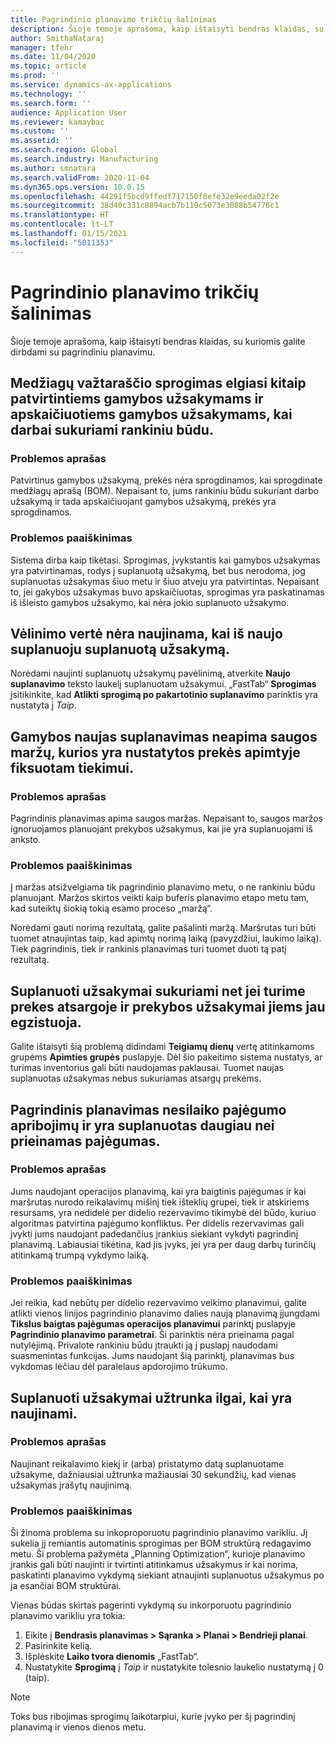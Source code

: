 ```yaml
---
title: Pagrindinio planavimo trikčių šalinimas
description: Šioje temoje aprašoma, kaip ištaisyti bendras klaidas, su kuriomis galite dirbdami su pagrindiniu planavimu.
author: SmithaNataraj
manager: tfehr
ms.date: 11/04/2020
ms.topic: article
ms.prod: ''
ms.service: dynamics-ax-applications
ms.technology: ''
ms.search.form: ''
audience: Application User
ms.reviewer: kamaybac
ms.custom: ''
ms.assetid: ''
ms.search.region: Global
ms.search.industry: Manufacturing
ms.author: smnatara
ms.search.validFrom: 2020-11-04
ms.dyn365.ops.version: 10.0.15
ms.openlocfilehash: 44291f5bcd9ffedf717150f8efe32e9eeda02f2e
ms.sourcegitcommit: 38d40c331c8894acb7b119c5073e3088b54776c1
ms.translationtype: HT
ms.contentlocale: lt-LT
ms.lasthandoff: 01/15/2021
ms.locfileid: "5011353"
---
```

# <a name="troubleshoot-master-planning"></a>Pagrindinio planavimo trikčių šalinimas

Šioje temoje aprašoma, kaip ištaisyti bendras klaidas, su kuriomis galite dirbdami su pagrindiniu planavimu.

## <a name="bill-of-materials-explosion-behaves-differently-for-firmed-production-orders-and-for-estimated-production-orders-for-manually-created-work"></a>Medžiagų važtaraščio sprogimas elgiasi kitaip patvirtintiems gamybos užsakymams ir apskaičiuotiems gamybos užsakymams, kai darbai sukuriami rankiniu būdu.

### <a name="issue-description"></a>Problemos aprašas

Patvirtinus gamybos užsakymą, prekės nėra sprogdinamos, kai sprogdinate medžiagų aprašą (BOM). Nepaisant to, jums rankiniu būdu sukuriant darbo užsakymą ir tada apskaičiuojant gamybos užsakymą, prekės yra sprogdinamos.

### <a name="issue-resolution"></a>Problemos paaiškinimas

Sistema dirba kaip tikėtasi. Sprogimas, įvykstantis kai gamybos užsakymas yra patvirtinamas, rodys į suplanuotą užsakymą, bet bus nerodoma, jog suplanuotas užsakymas šiuo metu ir šiuo atveju yra patvirtintas. Nepaisant to, jei gakybos užsakymas buvo apskaičiuotas, sprogimas yra paskatinamas iš išleisto gamybos užsakymo, kai nėra jokio suplanuoto užsakymo.

## <a name="the-delay-value-isnt-updated-when-i-reschedule-a-planned-order"></a>Vėlinimo vertė nėra naujinama, kai iš naujo suplanuoju suplanuotą užsakymą.

Norėdami naujinti suplanuotų užsakymų pavėlinimą, atverkite **Naujo suplanavimo** teksto laukelį suplanuotam užsakymui. „FastTab“ **Sprogimas** įsitikinkite, kad **Atlikti sprogimą po pakartotinio suplanavimo** parinktis yra nustatyta į *Taip*.

## <a name="production-scheduling-doesnt-consider-the-safety-margins-that-are-set-on-the-item-coverage-for-pegged-supply"></a>Gamybos naujas suplanavimas neapima saugos maržų, kurios yra nustatytos prekės apimtyje fiksuotam tiekimui.

### <a name="issue-description"></a>Problemos aprašas

Pagrindinis planavimas apima saugos maržas. Nepaisant to, saugos maržos ignoruojamos planuojant prekybos užsakymus, kai jie yra suplanuojami iš anksto.

### <a name="issue-resolution"></a>Problemos paaiškinimas

Į maržas atsižvelgiama tik pagrindinio planavimo metu, o ne rankiniu būdu planuojant. Maržos skirtos veikti kaip buferis planavimo etapo metu tam, kad suteiktų šiokią tokią esamo proceso „maržą“.

Norėdami gauti norimą rezultatą, galite pašalinti maržą. Maršrutas turi būti tuomet atnaujintas taip, kad apimtų norimą laiką (pavyzdžiui, laukimo laiką). Tiek pagrindinis, tiek ir rankinis planavimas turi tuomet duoti tą patį rezultatą.

## <a name="planned-orders-are-generated-even-though-we-have-items-in-stock-and-production-orders-already-exist-for-them"></a>Suplanuoti užsakymai sukuriami net jei turime prekes atsargoje ir prekybos užsakymai jiems jau egzistuoja.

Galite ištaisyti šią problemą didindami **Teigiamų dienų** vertę atitinkamoms grupėms **Apimties grupės** puslapyje. Dėl šio pakeitimo sistema nustatys, ar turimas inventorius gali būti naudojamas paklausai. Tuomet naujas suplanuotas užsakymas nebus sukuriamas atsargų prekėms.

## <a name="master-planning-doesnt-seem-to-respect-capacity-limitations-and-is-scheduling-more-than-the-available-capacity"></a>Pagrindinis planavimas nesilaiko pajėgumo apribojimų ir yra suplanuotas daugiau nei prieinamas pajėgumas.

### <a name="issue-description"></a>Problemos aprašas

Jums naudojant operacijos planavimą, kai yra baigtinis pajėgumas ir kai maršrutas nurodo reikalavimų mišinį tiek išteklių grupei, tiek ir atskiriems resursams, yra nedidelė per didelio rezervavimo tikimybė dėl būdo, kuriuo algoritmas patvirtina pajėgumo konfliktus. Per didelis rezervavimas gali įvykti jums naudojant padedančius įrankius siekiant vykdyti pagrindinį planavimą. Labiausiai tikėtina, kad jis įvyks, jei yra per daug darbų turinčių atitinkamą trumpą vykdymo laiką.

### <a name="issue-resolution"></a>Problemos paaiškinimas

Jei reikia, kad nebūtų per didelio rezervavimo veikimo planavimui, galite atlikti vienos linijos pagrindinio planavimo dalies naują planavimą įjungdami **Tikslus baigtas pajėgumas operacijos planavimui** parinktį puslapyje **Pagrindinio planavimo parametrai**. Ši parinktis nėra prieinama pagal nutylėjimą. Privalote rankiniu būdu įtraukti ją į puslapį naudodami suasmenintas funkcijas. Jums naudojant šią parinktį, planavimas bus vykdomas lėčiau dėl paralelaus apdorojimo trūkumo.

## <a name="planned-orders-take-a-long-time-to-update"></a>Suplanuoti užsakymai užtrunka ilgai, kai yra naujinami.

### <a name="issue-description"></a>Problemos aprašas

Naujinant reikalavimo kiekį ir (arba) pristatymo datą suplanuotame užsakyme, dažniausiai užtrunka mažiausiai 30 sekundžių, kad vienas užsakymas įrašytų naujinimą.

### <a name="issue-resolution"></a>Problemos paaiškinimas

Ši žinoma problema su inkoproporuotu pagrindinio planavimo varikliu. Jį sukelia jį remiantis automatinis sprogimas per BOM struktūrą redagavimo metu. Ši problema pažymėta „Planning Optimization“, kurioje planavimo įrankis gali būti naujinti ir tvirtinti atitinkamus užsakymus ir kai norima, paskatinti planavimo vykdymą siekiant atnaujinti suplanuotus užsakymus po ja esančiai BOM struktūrai.

Vienas būdas skirtas pagerinti vykdymą su inkorporuotu pagrindinio planavimo varikliu yra tokia:

1. Eikite į **Bendrasis planavimas \> Sąranka \> Planai \> Bendrieji planai**.
1. Pasirinkite kelią.
1. Išplėskite **Laiko tvora dienomis** „FastTab“.
1. Nustatykite **Sprogimą** į *Taip* ir nustatykite tolesnio laukelio nustatymą į 0 (taip).

> [!NOTE]
> Toks bus ribojimas sprogimų laikotarpiui, kurie įvyko per šį pagrindinį planavimą ir vienos dienos metu.
